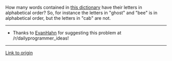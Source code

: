 How many words contained in [this dictionary](http://code.google.com/p/dotnetperls-controls/downloads/detail?name=enable1.txt) have their letters in alphabetical order? So, for instance the letters in "ghost" and "bee" is in alphabetical order, but the letters in "cab" are not. 

***

* Thanks to [EvanHahn](http://www.reddit.com/user/EvanHahn) for suggesting this problem at /r/dailyprogrammer_ideas!

---

[Link to origin](https://www.reddit.com/r/dailyprogrammer/101m7y)